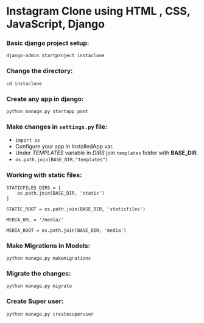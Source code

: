 # Instagram Clone using HTML , CSS, JavaScript, Django

### Basic django project setup:
```
django-admin startproject instaclone
```

### Change the directory:
```
cd instaclone
```

### Create any app in django:
```
python manage.py startapp post
```

### Make changes in ```settings.py``` file:
- ```import os```
- Configure your app in InstalledApp var.
- Under *TEMPLATES* variable in *DIRS* join ```templates``` folder with **BASE_DIR**.
- ```os.path.join(BASE_DIR,"templates")```  


### Working with static files:
```
STATICFILES_DIRS = [
    os.path.join(BASE_DIR, 'static')
]

STATIC_ROOT = os.path.join(BASE_DIR, 'staticfiles')

MEDIA_URL = '/media/'

MEDIA_ROOT = os.path.join(BASE_DIR, 'media')
```

### Make Migrations in Models:
```
python manage.py makemigrations
```

### Migrate the changes:
```
python manage.py migrate
```

### Create Super user:
```
python manage.py createsuperuser
```

